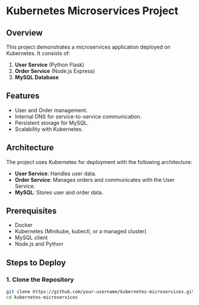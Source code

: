 # Kubernetes Microservices Project

## Overview
This project demonstrates a microservices application deployed on Kubernetes. It consists of:
1. **User Service** (Python Flask)
2. **Order Service** (Node.js Express)
3. **MySQL Database**

## Features
- User and Order management.
- Internal DNS for service-to-service communication.
- Persistent storage for MySQL.
- Scalability with Kubernetes.

## Architecture
The project uses Kubernetes for deployment with the following architecture:
- **User Service**: Handles user data.
- **Order Service**: Manages orders and communicates with the User Service.
- **MySQL**: Stores user and order data.

## Prerequisites
- Docker
- Kubernetes (Minikube, kubectl, or a managed cluster)
- MySQL client
- Node.js and Python

## Steps to Deploy

### 1. Clone the Repository
```bash
git clone https://github.com/your-username/kubernetes-microservices.git
cd kubernetes-microservices
